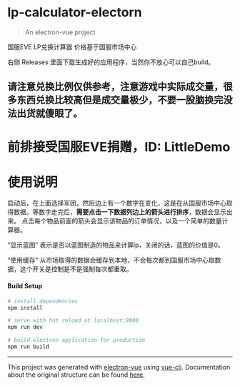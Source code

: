 # lp-calculator-electorn

> An electron-vue project

国服EVE LP兑换计算器 价格基于国服市场中心

右侧 Releases 里面下载生成好的应用程序，当然你不放心可以自己build。

## 请注意兑换比例仅供参考，注意游戏中实际成交量，很多东西兑换比较高但是成交量极少，不要一股脑换完没法出货就傻眼了。

# 前排接受国服EVE捐赠，ID: LittleDemo

# 使用说明

启动后，在上面选择军团，然后边上有一个数字在变化，这是在从国服市场中心取得数据。等数字走完后，**需要点击一下数据列边上的箭头进行排序**，数据会显示出来。
点击每个物品前面的箭头会显示该物品的订单情况，以及一个简单的数量计算器。

“显示蓝图” 表示是否以蓝图制造的物品来计算lp，关闭的话，蓝图的价值是0。

“使用缓存” 从市场取得的数据会缓存到本地，不会每次都到国服市场中心取数据，这个开关是控制是不是强制每次都重取。

#### Build Setup

``` bash
# install dependencies
npm install

# serve with hot reload at localhost:9080
npm run dev

# build electron application for production
npm run build


```

---

This project was generated with [electron-vue](https://github.com/SimulatedGREG/electron-vue) using [vue-cli](https://github.com/vuejs/vue-cli). Documentation about the original structure can be found [here](https://simulatedgreg.gitbooks.io/electron-vue/content/index.html).
